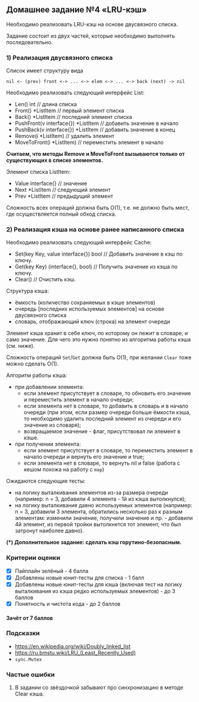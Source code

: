 ## Домашнее задание №4 «LRU-кэш»
Необходимо реализовать LRU-кэш на основе двусвязного списка.

Задание состоит из двух частей, которые необходимо выполнять последовательно.

### 1) Реализация двусвязного списка
Список имеет структуру вида
```text
nil <- (prev) front <-> ... <-> elem <-> ... <-> back (next) -> nil
```

Необходимо реализовать следующий интерфейс List:
- Len() int                           // длина списка
- Front() *ListItem                   // первый элемент списка
- Back() *ListItem                    // последний элемент списка
- PushFront(v interface{}) *ListItem  // добавить значение в начало
- PushBack(v interface{}) *ListItem   // добавить значение в конец
- Remove(i *ListItem)                 // удалить элемент
- MoveToFront(i *ListItem)            // переместить элемент в начало

**Считаем, что методы Remove и MoveToFront вызываются только от существующих в списке элементов.**

Элемент списка ListItem:
- Value interface{}  // значение
- Next *ListItem     // следующий элемент
- Prev *ListItem     // предыдущий элемент

Сложность всех операций должна быть O(1),
т.е. не должно быть мест, где осуществляется полный обход списка.

### 2) Реализация кэша на основе ранее написанного списка
Необходимо реализовать следующий интерфейс Cache:
- Set(key Key, value interface{}) bool  // Добавить значение в кэш по ключу.
- Get(key Key) (interface{}, bool)      // Получить значение из кэша по ключу.
- Clear()                               // Очистить кэш.

Структура кэша:
- ёмкость (количество сохраняемых в кэше элементов)
- очередь \[последних используемых элементов\] на основе двусвязного списка
- словарь, отображающий ключ (строка) на элемент очереди

Элемент кэша хранит в себе ключ, по которому он лежит в словаре, и само значение.
Для чего это нужно понятно из алгоритма работы кэша (см. ниже).

Сложность операций `Set`/`Get` должна быть O(1), при желании `Clear` тоже можно сделать О(1).

Алгоритм работы кэша:
- при добавлении элемента:
    - если элемент присутствует в словаре, то обновить его значение и переместить элемент в начало очереди;
    - если элемента нет в словаре, то добавить в словарь и в начало очереди
      (при этом, если размер очереди больше ёмкости кэша,
      то необходимо удалить последний элемент из очереди и его значение из словаря);
    - возвращаемое значение - флаг, присутствовал ли элемент в кэше.
- при получении элемента:
    - если элемент присутствует в словаре, то переместить элемент в начало очереди и вернуть его значение и true;
    - если элемента нет в словаре, то вернуть nil и false
    (работа с кешом похожа на работу с `map`)

Ожидаются следующие тесты:
- на логику выталкивания элементов из-за размера очереди
(например: n = 3, добавили 4 элемента - 1й из кэша вытолкнулся);
- на логику выталкивания давно используемых элементов
(например: n = 3, добавили 3 элемента, обратились несколько раз к разным элементам:
изменили значение, получили значение и пр. - добавили 4й элемент,
из первой тройки вытолкнется тот элемент, что был затронут наиболее давно).

**(*) Дополнительное задание: сделать кэш горутино-безопасным.**

### Критерии оценки
- [x] Пайплайн зелёный - 4 балла
- [x] Добавлены новые юнит-тесты для списка - 1 балл
- [x] Добавлены новые юнит-тесты для кэша (включая тест на логику
  выталкивания из кэша редко используемых элементов) - до 3 баллов
- [x] Понятность и чистота кода - до 2 баллов

#### Зачёт от 7 баллов

### Подсказки
- https://en.wikipedia.org/wiki/Doubly_linked_list
- https://ru.bmstu.wiki/LRU_(Least_Recently_Used)
- `sync.Mutex`

### Частые ошибки
1) В задании со звёздочкой забывают про синхронизацию в методе Clear кэша.
